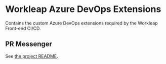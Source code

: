 # Workleap Azure DevOps Extensions

Contains the custom Azure DevOps extensions required by the Workleap Front-end CI/CD.

## PR Messenger

See [the project README](./extensions/pr-messenger/README.md).
